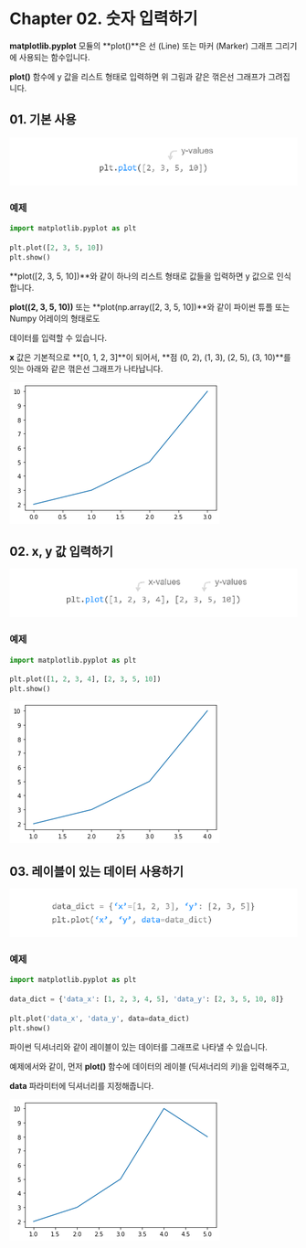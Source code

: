# Chapter 02. 숫자 입력하기

**matplotlib.pyplot** 모듈의 **plot()**은 선 (Line) 또는 마커 (Marker) 그래프 그리기에 사용되는 함수입니다.

**plot()** 함수에 y 값을 리스트 형태로 입력하면 위 그림과 같은 꺾은선 그래프가 그려집니다.



## 01. 기본 사용

![2-1](image/2/2-1.png)

### 예제

```python
import matplotlib.pyplot as plt

plt.plot([2, 3, 5, 10])
plt.show()
```

**plot([2, 3, 5, 10])**와 같이 하나의 리스트 형태로 값들을 입력하면 y 값으로 인식합니다.

**plot((2, 3, 5, 10))** 또는 **plot(np.array([2, 3, 5, 10])**와 같이 파이썬 튜플 또는 Numpy 어레이의 형태로도

데이터를 입력할 수 있습니다.

**x** 값은 기본적으로 **[0, 1, 2, 3]**이 되어서, **점 (0, 2), (1, 3), (2, 5), (3, 10)**를 잇는 아래와 같은 꺾은선 그래프가 나타납니다.

![2-2](image/2/2-2.png)



## 02. x, y 값 입력하기

![2-3](image/2/2-3.png)

### 예제

```python
import matplotlib.pyplot as plt

plt.plot([1, 2, 3, 4], [2, 3, 5, 10])
plt.show()
```

![2-4](image/2/2-4.png)



## 03. 레이블이 있는 데이터 사용하기

![2-5](image/2/2-5.png)

### 예제

```python
import matplotlib.pyplot as plt

data_dict = {'data_x': [1, 2, 3, 4, 5], 'data_y': [2, 3, 5, 10, 8]}

plt.plot('data_x', 'data_y', data=data_dict)
plt.show()
```

파이썬 딕셔너리와 같이 레이블이 있는 데이터를 그래프로 나타낼 수 있습니다.

예제에서와 같이, 먼저 **plot()** 함수에 데이터의 레이블 (딕셔너리의 키)을 입력해주고,

**data** 파라미터에 딕셔너리를 지정해줍니다.

 ![2-6](image/2/2-6.png)

